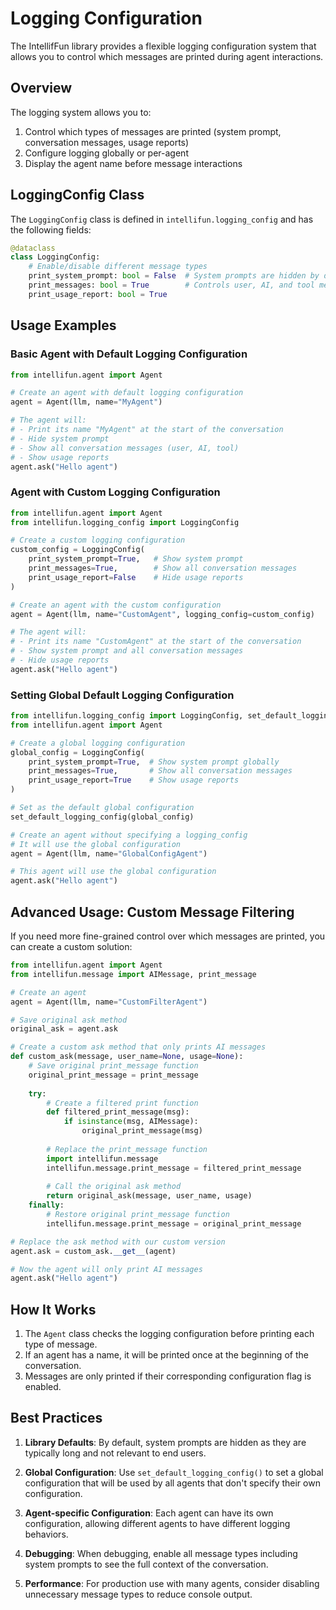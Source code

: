 # Logging Configuration

The IntellifFun library provides a flexible logging configuration system that allows you to control which messages are printed during agent interactions.

## Overview

The logging system allows you to:

1. Control which types of messages are printed (system prompt, conversation messages, usage reports)
2. Configure logging globally or per-agent
3. Display the agent name before message interactions

## LoggingConfig Class

The `LoggingConfig` class is defined in `intellifun.logging_config` and has the following fields:

```python
@dataclass
class LoggingConfig:
    # Enable/disable different message types
    print_system_prompt: bool = False  # System prompts are hidden by default
    print_messages: bool = True        # Controls user, AI, and tool messages
    print_usage_report: bool = True
```

## Usage Examples

### Basic Agent with Default Logging Configuration

```python
from intellifun.agent import Agent

# Create an agent with default logging configuration
agent = Agent(llm, name="MyAgent")

# The agent will:
# - Print its name "MyAgent" at the start of the conversation
# - Hide system prompt
# - Show all conversation messages (user, AI, tool)
# - Show usage reports
agent.ask("Hello agent")
```

### Agent with Custom Logging Configuration

```python
from intellifun.agent import Agent
from intellifun.logging_config import LoggingConfig

# Create a custom logging configuration
custom_config = LoggingConfig(
    print_system_prompt=True,   # Show system prompt
    print_messages=True,        # Show all conversation messages
    print_usage_report=False    # Hide usage reports
)

# Create an agent with the custom configuration
agent = Agent(llm, name="CustomAgent", logging_config=custom_config)

# The agent will:
# - Print its name "CustomAgent" at the start of the conversation
# - Show system prompt and all conversation messages
# - Hide usage reports
agent.ask("Hello agent")
```

### Setting Global Default Logging Configuration

```python
from intellifun.logging_config import LoggingConfig, set_default_logging_config
from intellifun.agent import Agent

# Create a global logging configuration
global_config = LoggingConfig(
    print_system_prompt=True,  # Show system prompt globally
    print_messages=True,       # Show all conversation messages
    print_usage_report=True    # Show usage reports
)

# Set as the default global configuration
set_default_logging_config(global_config)

# Create an agent without specifying a logging_config
# It will use the global configuration
agent = Agent(llm, name="GlobalConfigAgent")

# This agent will use the global configuration
agent.ask("Hello agent")
```

## Advanced Usage: Custom Message Filtering

If you need more fine-grained control over which messages are printed, you can create a custom solution:

```python
from intellifun.agent import Agent
from intellifun.message import AIMessage, print_message

# Create an agent
agent = Agent(llm, name="CustomFilterAgent")

# Save original ask method
original_ask = agent.ask

# Create a custom ask method that only prints AI messages
def custom_ask(message, user_name=None, usage=None):
    # Save original print_message function
    original_print_message = print_message
    
    try:
        # Create a filtered print function
        def filtered_print_message(msg):
            if isinstance(msg, AIMessage):
                original_print_message(msg)
        
        # Replace the print_message function
        import intellifun.message
        intellifun.message.print_message = filtered_print_message
        
        # Call the original ask method
        return original_ask(message, user_name, usage)
    finally:
        # Restore original print_message function
        intellifun.message.print_message = original_print_message

# Replace the ask method with our custom version
agent.ask = custom_ask.__get__(agent)

# Now the agent will only print AI messages
agent.ask("Hello agent")
```

## How It Works

1. The `Agent` class checks the logging configuration before printing each type of message.
2. If an agent has a name, it will be printed once at the beginning of the conversation.
3. Messages are only printed if their corresponding configuration flag is enabled.

## Best Practices

1. **Library Defaults**: By default, system prompts are hidden as they are typically long and not relevant to end users.

2. **Global Configuration**: Use `set_default_logging_config()` to set a global configuration that will be used by all agents that don't specify their own configuration.

3. **Agent-specific Configuration**: Each agent can have its own configuration, allowing different agents to have different logging behaviors.

4. **Debugging**: When debugging, enable all message types including system prompts to see the full context of the conversation.

5. **Performance**: For production use with many agents, consider disabling unnecessary message types to reduce console output.
